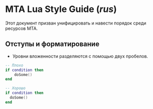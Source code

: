 
# MTA Lua Style Guide (*rus*)

Этот документ призван унифицировать и навести порядок среди ресурсов MTA. 

## Отступы и форматирование

* Уровни вложенности разделяются с помощью двух пробелов.

```lua
-- Плохо
if condition then
    doSome()
end

-- Хорошо
if condition then
  doSome()
end
```
